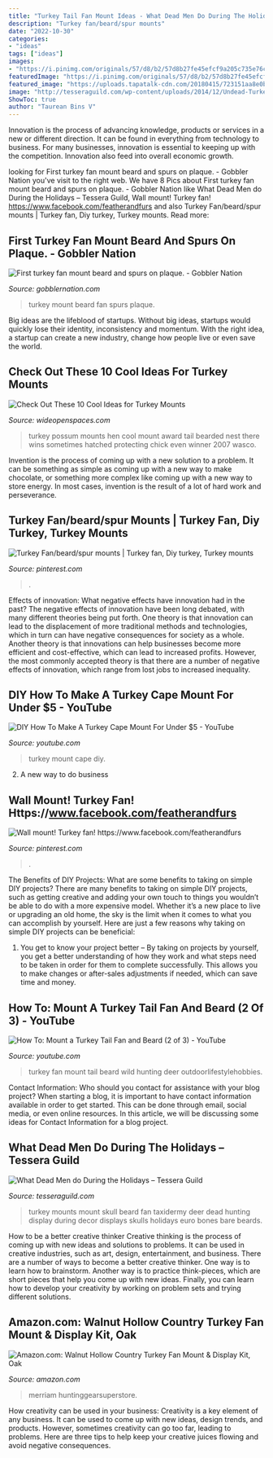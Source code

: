 ```yaml
---
title: "Turkey Tail Fan Mount Ideas - What Dead Men Do During The Holidays – Tessera Guild"
description: "Turkey fan/beard/spur mounts"
date: "2022-10-30"
categories:
- "ideas"
tags: ["ideas"]
images:
- "https://i.pinimg.com/originals/57/d8/b2/57d8b27fe45efcf9a205c735e76c89f9.jpg"
featuredImage: "https://i.pinimg.com/originals/57/d8/b2/57d8b27fe45efcf9a205c735e76c89f9.jpg"
featured_image: "https://uploads.tapatalk-cdn.com/20180415/723151aa8e0b9142fdc480c572b7096c.jpg"
image: "http://tesseraguild.com/wp-content/uploads/2014/12/Undead-Turkey.jpg"
ShowToc: true
author: "Taurean Bins V"
---
```



Innovation is the process of advancing knowledge, products or services in a new or different direction. It can be found in everything from technology to business. For many businesses, innovation is essential to keeping up with the competition. Innovation also feed into overall economic growth.

	

		
looking for First turkey fan mount beard and spurs on plaque. - Gobbler Nation you've visit to the right web. We have 8 Pics about First turkey fan mount beard and spurs on plaque. - Gobbler Nation like What Dead Men do During the Holidays – Tessera Guild, Wall mount! Turkey fan! https://www.facebook.com/featherandfurs and also Turkey Fan/beard/spur mounts | Turkey fan, Diy turkey, Turkey mounts. Read more:
		
    
## First Turkey Fan Mount Beard And Spurs On Plaque. - Gobbler Nation

<img loading=lazy src="https://uploads.tapatalk-cdn.com/20180415/723151aa8e0b9142fdc480c572b7096c.jpg" onerror="this.onerror=null;this.src='https://tse2.mm.bing.net/th?id=OIP.1o1K9j6CO3qyChMK4DbijgHaFj&amp;pid=15.1';" alt="First turkey fan mount beard and spurs on plaque. - Gobbler Nation">

_Source: gobblernation.com_

>turkey mount beard fan spurs plaque. 

	

Big ideas are the lifeblood of startups. Without big ideas, startups would quickly lose their identity, inconsistency and momentum. With the right idea, a startup can create a new industry, change how people live or even save the world.

    
## Check Out These 10 Cool Ideas For Turkey Mounts

<img loading=lazy src="http://forums.bowsite.com/tf/pics/00small18918275.JPG" onerror="this.onerror=null;this.src='https://tse2.mm.bing.net/th?id=OIP.hhhWNcAoVt-0LgEoVjnpogHaJS&amp;pid=15.1';" alt="Check Out These 10 Cool Ideas for Turkey Mounts">

_Source: wideopenspaces.com_

>turkey possum mounts hen cool mount award tail bearded nest there wins sometimes hatched protecting chick even winner 2007 wasco. 

	

Invention is the process of coming up with a new solution to a problem. It can be something as simple as coming up with a new way to make chocolate, or something more complex like coming up with a new way to store energy. In most cases, invention is the result of a lot of hard work and perseverance.

    
## Turkey Fan/beard/spur Mounts | Turkey Fan, Diy Turkey, Turkey Mounts

<img loading=lazy src="https://i.pinimg.com/originals/57/d8/b2/57d8b27fe45efcf9a205c735e76c89f9.jpg" onerror="this.onerror=null;this.src='https://tse4.mm.bing.net/th?id=OIP.bBQWJpEFsMDikL_BXUGHrwHaEL&amp;pid=15.1';" alt="Turkey Fan/beard/spur mounts | Turkey fan, Diy turkey, Turkey mounts">

_Source: pinterest.com_

>. 

	

Effects of innovation: What negative effects have innovation had in the past?
The negative effects of innovation have been long debated, with many different theories being put forth. One theory is that innovation can lead to the displacement of more traditional methods and technologies, which in turn can have negative consequences for society as a whole. Another theory is that innovations can help businesses become more efficient and cost-effective, which can lead to increased profits. However, the most commonly accepted theory is that there are a number of negative effects of innovation, which range from lost jobs to increased inequality.

    
## DIY How To Make A Turkey Cape Mount For Under $5 - YouTube

<img loading=lazy src="https://i.ytimg.com/vi/kr8BQemRYMU/maxresdefault.jpg" onerror="this.onerror=null;this.src='https://tse4.mm.bing.net/th?id=OIP._aJcjEcV1WhkSoIZXGMBQwHaEK&amp;pid=15.1';" alt="DIY How To Make A Turkey Cape Mount For Under $5 - YouTube">

_Source: youtube.com_

>turkey mount cape diy. 

	

2. A new way to do business 

    
## Wall Mount! Turkey Fan! Https://www.facebook.com/featherandfurs

<img loading=lazy src="https://i.pinimg.com/originals/f7/9a/c5/f79ac5d34b5d9e85f39e006cd73e0a01.jpg" onerror="this.onerror=null;this.src='https://tse3.mm.bing.net/th?id=OIP.5VwwfUFtCMimFIbpCR4A5QHaE6&amp;pid=15.1';" alt="Wall mount! Turkey fan! https://www.facebook.com/featherandfurs">

_Source: pinterest.com_

>. 

	

The Benefits of DIY Projects: What are some benefits to taking on simple DIY projects?
There are many benefits to taking on simple DIY projects, such as getting creative and adding your own touch to things you wouldn’t be able to do with a more expensive model. Whether it’s a new place to live or upgrading an old home, the sky is the limit when it comes to what you can accomplish by yourself. Here are just a few reasons why taking on simple DIY projects can be beneficial: 
1. You get to know your project better – By taking on projects by yourself, you get a better understanding of how they work and what steps need to be taken in order for them to complete successfully. This allows you to make changes or after-sales adjustments if needed, which can save time and money. 


    
## How To: Mount A Turkey Tail Fan And Beard (2 Of 3) - YouTube

<img loading=lazy src="https://i.ytimg.com/vi/ZgIDbywdoGo/maxresdefault.jpg" onerror="this.onerror=null;this.src='https://tse3.mm.bing.net/th?id=OIP.fZn56KFEwyNrdBvUUKcq-AHaEK&amp;pid=15.1';" alt="How To: Mount a Turkey Tail Fan and Beard (2 of 3) - YouTube">

_Source: youtube.com_

>turkey fan mount tail beard wild hunting deer outdoorlifestylehobbies. 

	

Contact Information: Who should you contact for assistance with your blog project?
When starting a blog, it is important to have contact information available in order to get started. This can be done through email, social media, or even online resources. In this article, we will be discussing some ideas for Contact Information for a blog project.

    
## What Dead Men Do During The Holidays – Tessera Guild

<img loading=lazy src="http://tesseraguild.com/wp-content/uploads/2014/12/Undead-Turkey.jpg" onerror="this.onerror=null;this.src='https://tse3.mm.bing.net/th?id=OIP.U5_8FHa9y8dQtYUgh_CvCAHaJy&amp;pid=15.1';" alt="What Dead Men do During the Holidays – Tessera Guild">

_Source: tesseraguild.com_

>turkey mounts mount skull beard fan taxidermy deer dead hunting display during decor displays skulls holidays euro bones bare beards. 

	

How to be a better creative thinker
Creative thinking is the process of coming up with new ideas and solutions to problems. It can be used in creative industries, such as art, design, entertainment, and business. There are a number of ways to become a better creative thinker. One way is to learn how to brainstorm. Another way is to practice think-pieces, which are short pieces that help you come up with new ideas. Finally, you can learn how to develop your creativity by working on problem sets and trying different solutions.

    
## Amazon.com: Walnut Hollow Country Turkey Fan Mount &amp; Display Kit, Oak

<img loading=lazy src="https://images-na.ssl-images-amazon.com/images/I/91g0CEw5f3L.__AC_SY300_SX300_QL70_ML2_.jpg" onerror="this.onerror=null;this.src='https://tse2.mm.bing.net/th?id=OIP.uJEr03zqTjp-ggxkwa0AfwAAAA&amp;pid=15.1';" alt="Amazon.com: Walnut Hollow Country Turkey Fan Mount &amp; Display Kit, Oak">

_Source: amazon.com_

>merriam huntinggearsuperstore. 

	

How creativity can be used in your business:
Creativity is a key element of any business. It can be used to come up with new ideas, design trends, and products. However, sometimes creativity can go too far, leading to problems. Here are three tips to help keep your creative juices flowing and avoid negative consequences.

